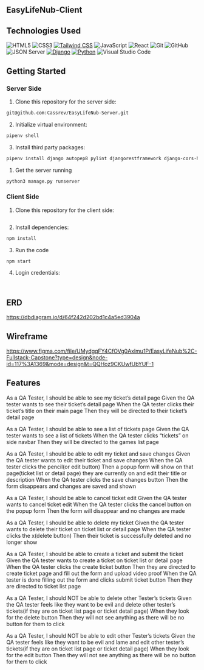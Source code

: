 ## EasyLifeNub-Client

## Technologies Used

 ![HTML5](https://img.shields.io/badge/html5%20-%23E34F26.svg?&style=for-the-badge&logo=html5&logoColor=white) ![CSS3](https://img.shields.io/badge/css3%20-%231572B6.svg?&style=for-the-badge&logo=css3&logoColor=white) 
 [![Tailwind CSS](https://img.shields.io/badge/Tailwind%20CSS-%231572B6.svg?style=for-the-badge&logo=tailwind-css&logoColor=white)](https://tailwindcss.com/) ![JavaScript](https://img.shields.io/badge/javascript%20-%23323330.svg?&style=for-the-badge&logo=javascript&logoColor=%23F7DF1E) ![React](https://img.shields.io/badge/react%20-%2320232a.svg?&style=for-the-badge&logo=react&logoColor=%2361DAFB) ![Git](https://img.shields.io/badge/git%20-%23F05033.svg?&style=for-the-badge&logo=git&logoColor=white) ![GitHub](https://img.shields.io/badge/github%20-%23121011.svg?&style=for-the-badge&logo=github&logoColor=white) ![JSON Server](https://img.shields.io/badge/JSON_Server%20-%232a2e2a.svg?&style=for-the-badge&logo=JSON&logoColor=white) 
[![Django](https://img.shields.io/badge/Django%20-%23092E20.svg?&style=for-the-badge&logo=django&logoColor=white)](https://www.djangoproject.com/)
[![Python](https://img.shields.io/badge/Python%20-%233776AB.svg?&style=for-the-badge&logo=python&logoColor=white)](https://www.python.org/) 
![Visual Studio Code](https://img.shields.io/badge/VSCode%20-%23007ACC.svg?&style=for-the-badge&logo=visual-studio-code&logoColor=white)

 
## Getting Started

### Server Side
1. Clone this repository for the server side:
```sh
git@github.com:Cassrev/EasyLifeNub-Server.git
```
2. Initialize virtual environment:
```sh
pipenv shell
```
3. Install third party packages:
```sh
pipenv install django autopep8 pylint djangorestframework django-cors-headers pylint-django
```
1. Get the server running
```sh
python3 manage.py runserver
```


### Client Side
1. Clone this repository for the client side:
```sh

```
2. Install dependencies: 
```sh
npm install
```
3. Run the code 
```sh
npm start
```
4. Login credentials:
```txt
```
```txt
```

## ERD
https://dbdiagram.io/d/64f242d202bd1c4a5ed3904a

## Wireframe
https://www.figma.com/file/UMydgqFY4CfOVg0Axlmu1P/EasyLifeNub%2C-Fullstack-Capstone?type=design&node-id=117%3A1369&mode=design&t=QQHoz9CKUwfUbYUF-1


## Features

As a QA Tester, I should be able to see my ticket’s detail page 
Given the QA tester wants to see their ticket’s detail page
When the QA tester clicks their ticket’s title on their main page
Then they will be directed to their ticket’s detail page

As a QA Tester, I should be able to see a list of tickets page 
Given the QA tester wants to see a list of tickets
When the QA tester clicks “tickets” on side navbar
Then they will be directed to the games list page

As a QA Tester, I should be able to edit my ticket and save changes
Given the QA tester wants to edit their ticket and save changes
When the QA tester clicks the pencil(or edit button)
Then a popup form will show on that page(ticket list or detail page) they are currently on and edit their title or description
When the QA tester clicks the save changes button
Then the form disappears and changes are saved and shown

As a QA Tester, I should be able to cancel ticket edit
Given the QA tester wants to cancel ticket edit
When the QA tester clicks the cancel button on the popup form
Then the form will disappear and no changes are made

As a QA Tester, I should be able to delete my ticket
Given the QA tester wants to delete their ticket on ticket list or detail page
When the QA tester clicks the x(delete button)
Then their ticket is successfully deleted and no longer show

As a QA Tester, I should be able to create a ticket and submit the ticket
Given the QA tester wants to create a ticket on ticket list or detail page
When the QA tester clicks the create ticket button
Then they are directed to create ticket page and fill out the form and upload video proof
When the QA tester is done filling out the form and clicks submit ticket button
Then they are directed to ticket list page

As a QA Tester, I should NOT be able to delete other Tester’s tickets
Given the QA tester feels like they want to be evil and delete other tester’s tickets(if they are on ticket list page or ticket detail page)
When they look for the delete button
Then they will not see anything as there will be no button for them to click


As a QA Tester, I should NOT be able to edit other Tester’s tickets
Given the QA tester feels like they want to be evil and lame and edit other tester’s tickets(if they are on ticket list page or ticket detail page)
When they look for the edit button
Then they will not see anything as there will be no button for them to click
